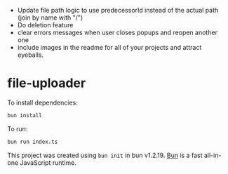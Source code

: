 - Update file path logic to use predecessorId instead of the actual path (join by name with "/")
- Do deletion feature
- clear errors messages when user closes popups and reopen another one
- include images in the readme for all of your projects and attract eyeballs.

# file-uploader

To install dependencies:

```bash
bun install
```

To run:

```bash
bun run index.ts
```

This project was created using `bun init` in bun v1.2.19. [Bun](https://bun.com) is a fast all-in-one JavaScript runtime.
